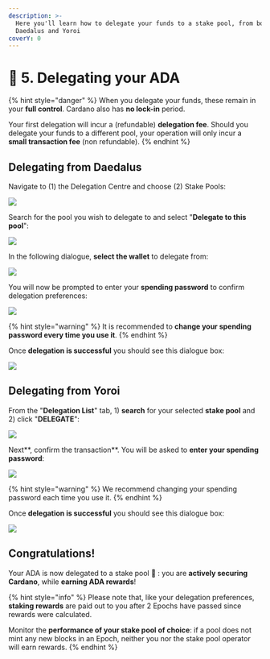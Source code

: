 ```yaml
---
description: >-
  Here you'll learn how to delegate your funds to a stake pool, from both
  Daedalus and Yoroi
coverY: 0
---
```


# 🤝 5. Delegating your ADA

{% hint style="danger" %}
When you delegate your funds, these remain in your **full control**. Cardano also has **no lock-in** period.

Your first delegation will incur a (refundable) **delegation fee**. Should you delegate your funds to a different pool, your operation will only incur a **small transaction fee** (non refundable).&#x20;
{% endhint %}

## Delegating from Daedalus

Navigate to (1) the Delegation Centre and choose (2) Stake Pools:

![](.gitbook/assets/daedalus\_deleg.png)

Search for the pool you wish to delegate to and select "**Delegate to this pool**":

![](.gitbook/assets/daedalus\_deleg\_rabit.png)

In the following dialogue, **select the wallet** to delegate from:

![](.gitbook/assets/daedalus\_choose\_deleg\_wallet.PNG)

You will now be prompted to enter your **spending password** to confirm delegation preferences:

![](.gitbook/assets/daedalus\_deleg\_confirm.PNG)

{% hint style="warning" %}
It is recommended to **change your spending password every time you use it**.
{% endhint %}

Once **delegation is successful** you should see this dialogue box:

![](.gitbook/assets/daedalus\_deleg\_success.PNG)



## Delegating from Yoroi

From the "**Delegation List**" tab, 1) **search** for your selected **stake pool** and 2) click "**DELEGATE**":&#x20;

![](.gitbook/assets/yoroi\_delegate\_01.png)

Next**, confirm the transaction**. You will be asked to **enter your spending password**:

![](.gitbook/assets/yoroi\_delegate\_02.png)

{% hint style="warning" %}
We recommend changing your spending password each time you use it.
{% endhint %}

Once **delegation is successful** you should see this dialogue box:

![](.gitbook/assets/yoroi\_delegate\_03.PNG)

## Congratulations!

Your ADA is now delegated to a stake pool :clap: : you are **actively securing Cardano**, while **earning ADA rewards**!

{% hint style="info" %}
Please note that, like your delegation preferences, **staking rewards** are paid out to you after 2 Epochs have passed since rewards were calculated.

Monitor the **performance of your stake pool of choice**: if a pool does not mint any new blocks in an Epoch, neither you nor the stake pool operator will earn rewards.&#x20;
{% endhint %}
